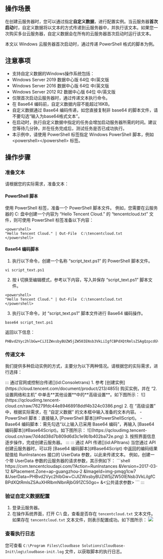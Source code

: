 ## 操作场景

在创建云服务器时，您可以通过指定**自定义数据**，进行配置实例。当云服务器**首次启动**时，自定义数据将以文本的方式传递到云服务器中，并执行该文本。如果您一次购买多台云服务器，自定义数据会在所有的云服务器首次启动时运行该文本。

本文以 Windows 云服务器首次启动时，通过传递 PowerShell 格式的脚本为例。

## 注意事项

- 支持自定义数据的Windows操作系统包括：
 - Windows Server 2019 数据中心版 64位 中/英文版
 - Windows Server 2016 数据中心版 64位 中/英文版
 - Windows Server 2012 R2 数据中心版 64位 中/英文版
- 仅限首次启动云服务器时，通过传递文本执行命令。
- 在 Base64 编码前，自定义数据内容不能超过16KB。
- 自定义数据通过 Base64 编码传递，如您直接复制非 base64 的脚本文件，请不要勾选“输入为base64格式文本”。
- 在启动时，执行自定义数据中指定的任务会增加启动服务器所需的时间。建议您等待几分钟，并在任务完成后，测试任务是否已成功执行。
- 本示例中，请使用 PowerShell 标签指定 Windows PowerShell 脚本，例如 &lt;powershell&gt;&lt;/powershell&gt; 标签。

## 操作步骤

### 准备文本

请根据您的实际需求，准备文本：


#### PowerShell 脚本[](id:PowerShellScript)
使用 PowerShell 标签，准备一个 PowerShell 脚本文件。
例如，您需要在云服务器的 C: 盘中创建一个内容为 “Hello Tencent Cloud.” 的 “tencentcloud.txt” 文件，则可使用 PowerShell 标签准备以下内容：
```shell
<powershell>
"Hello Tencent Cloud." | Out-File  C:\tencentcloud.txt
</powershell>
```


#### Base64 编码脚本[](id:Base64Script)

1. 执行以下命令，创建一个名称 “script_text.ps1” 的 PowerShell 脚本文件。
```shell
vi script_text.ps1
```
2. 按 **i** 切换至编辑模式，参考以下内容，写入并保存 “script_text.ps1” 脚本文件。
```shell
<powershell>
"Hello Tencent Cloud." | Out-File  C:\tencentcloud.txt
</powershell>
```
3. 执行以下命令，对 “script_text.ps1” 脚本文件进行 Base64 编码操作。
```shell
base64 script_text.ps1
```
返回以下信息：
```shell
PHBvd2Vyc2hlbGw+CiJIZWxsbyBUZW5jZW50IENsb3VkLiIgfCBPdXQtRmlsZSAgQzpcdGVuY2VudGNsb3VkLnR4dAo8L3Bvd2Vyc2hlbGw+Cg==
```

### 传递文本

我们提供多种启动实例的方式，主要分为以下两种情况。请根据您的实际需求，进行选择：

<dx-tabs>
::: 通过官网或控制台传递[](id:Consoletrans)
1. 参考 [创建实例](https://cloud.tencent.com/document/product/213/4855) 购买实例，并在 “2.设置网络和主机” 中单击**其他设置**中的**高级设置**。如下图所示：
![](https://qcloudimg.tencent-cloud.cn/raw/76279fdc44e89468918ddf4b324c0386.png)
2. 在 “高级设置” 中，根据实际需求，在 “自定义数据” 的文本框中输入准备的文本内容。
 - PowerShell 脚本：直接输入 [PowerShell 脚本](#PowerShellScript)。
 - Base64 编码脚本：需先勾选“以上输入已采用 Base64 编码”，再输入 [Base64 编码脚本](#Base64Script)。如下图所示：
![](https://qcloudimg.tencent-cloud.cn/raw/7d4dd38d7b809d6d3c1e9b1b402ba72e.png)
3. 按照界面信息逐步操作，完成创建云服务器。
:::
::: 通过 API 传递[](id:APItrans)
当您通过 API 创建云服务器时，可以将 [Base64 编码脚本](#Base64Script) 中返回的编码结果赋值给 RunInstances 接口的 UserData 参数，以此来传递文本。
例如，创建一个带 UserData 参数的云服务器的请求参数，其示例如下：
```shell
https://cvm.tencentcloudapi.com/?Action=RunInstances
&Version=2017-03-12
&Placement.Zone=ap-guangzhou-2
&ImageId=img-pmqg1cw7
&UserData=PHBvd2Vyc2hlbGw+CiJIZWxsbyBUZW5jZW50IENsb3VkLiIgfCBPdXQtRmlsZSAuXHRlbmNlbnRjbG91ZC50go=
&<公共请求参数>
```
:::
</dx-tabs>



### 验证自定义数据配置

1. 登录云服务器。
2. 在操作系统界面，打开 C:\ 盘，查看是否存在 `tencentcloud.txt` 文本文件。
如果存在 `tencentcloud.txt` 文本文件，则表示配置成功。如下图所示：
![](https://main.qcloudimg.com/raw/23bf8d3fa9202f0c1605dc6edacb22e5.png)


### 查看执行日志
您可查看 `C:\Program Files\Cloudbase Solutions\Cloudbase-Init\log\cloudbase-init.log` 文件，以获取脚本的执行日志。


